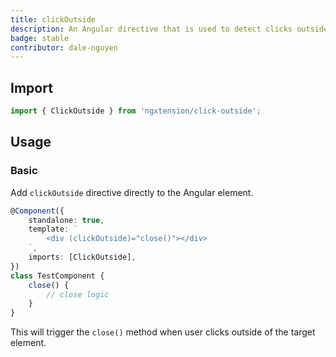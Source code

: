 ```yaml
---
title: clickOutside
description: An Angular directive that is used to detect clicks outside the element.
badge: stable
contributor: dale-nguyen
---
```


## Import

```ts
import { ClickOutside } from 'ngxtension/click-outside';
```

## Usage

### Basic

Add `clickOutside` directive directly to the Angular element.

```ts
@Component({
	standalone: true,
	template: `
		<div (clickOutside)="close()"></div>
	`,
	imports: [ClickOutside],
})
class TestComponent {
	close() {
		// close logic
	}
}
```

This will trigger the `close()` method when user clicks outside of the target element.
